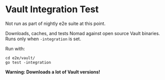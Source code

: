 # Vault Integration Test

Not run as part of nightly e2e suite at this point.

Downloads, caches, and tests Nomad against open source Vault binaries. Runs
only when `-integration` is set.

Run with:

```
cd e2e/vault/
go test -integration
```

**Warning: Downloads a lot of Vault versions!**
